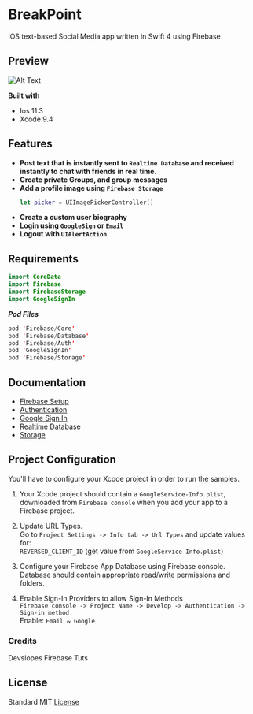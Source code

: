 # BreakPoint
iOS text-based Social Media app written in Swift 4 using Firebase 

## Preview
![Alt Text](https://media.giphy.com/media/LqfGrP5XFpWLbEFtzV/giphy.gif)

**Built with**
- Ios 11.3
- Xcode 9.4 

## Features
- **Post text that is instantly sent to ```Realtime Database``` and received instantly to chat with friends in real time.**
- **Create private Groups, and group messages**
- **Add a profile image using ```Firebase Storage```**
  ```swift
  let picker = UIImagePickerController()
  ```
- **Create a custom user biography**
- **Login using ```GoogleSign``` or ```Email```**
- **Logout with ```UIAlertAction```**

## Requirements
```swift
import CoreData
import Firebase
import FirebaseStorage
import GoogleSignIn
```

**_Pod Files_**
```swift
pod 'Firebase/Core'
pod 'Firebase/Database'
pod 'Firebase/Auth'
pod 'GoogleSignIn'
pod 'Firebase/Storage'
```

## Documentation 
- [Firebase Setup](https://firebase.google.com/docs/ios/setup)
- [Authentication](https://firebase.google.com/docs/auth/ios/start)
- [Google Sign In](https://firebase.google.com/docs/auth/ios/google-signin)
- [Realtime Database](https://firebase.google.com/docs/database/ios/start)
- [Storage](https://firebase.google.com/docs/storage/ios/start)

## Project Configuration
You'll have to configure your Xcode project in order to run the samples.

1. Your Xcode project should contain a ```GoogleService-Info.plist```, downloaded from ```Firebase console``` when you add your app to a Firebase project.  

2. Update URL Types.   
  Go to ```Project Settings -> Info tab -> Url Types``` and update values for:  
  ```REVERSED_CLIENT_ID``` (get value from ```GoogleService-Info.plist```)
  
3. Configure your Firebase App Database using Firebase console.  
Database should contain appropriate read/write permissions and folders.

4. Enable Sign-In Providers to allow Sign-In Methods  
   ```Firebase console -> Project Name -> Develop -> Authentication -> Sign-in method```   
   Enable: ```Email & Google```

### Credits
Devslopes Firebase Tuts

## License
Standard MIT [License](https://github.com/johnnyperdomo/BreakPoint/blob/master/LICENSE)
